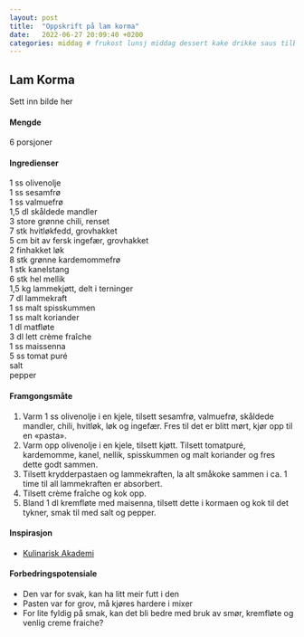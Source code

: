 ```yaml
---
layout: post
title:  "Oppskrift på lam korma"
date:   2022-06-27 20:09:40 +0200
categories: middag # frukost lunsj middag dessert kake drikke saus tilbehør
---
```


## Lam Korma

Sett inn bilde her

#### Mengde
6 porsjoner

#### Ingredienser

1 ss olivenolje<br>
1 ss sesamfrø<br>
1 ss valmuefrø<br>
1,5 dl skåldede mandler<br>
3 store grønne chili, renset<br>
7 stk hvitløkfedd, grovhakket<br>
5 cm bit av fersk ingefær, grovhakket<br>
2 finhakket løk<br>
8 stk grønne kardemommefrø<br>
1 stk kanelstang<br>
6 stk hel mellik<br>
1,5 kg lammekjøtt, delt i terninger<br>
7 dl lammekraft<br>
1 ss malt spisskummen<br>
1 ss malt koriander<br>
1 dl matfløte<br>
3 dl lett crème fraîche<br>
1 ss maissenna<br>
5 ss tomat puré<br>
salt<br>
pepper<br>

#### Framgongsmåte

1. Varm 1 ss olivenolje i en kjele, tilsett sesamfrø, valmuefrø, skåldede mandler, chili, hvitløk, løk og ingefær. Fres til det er blitt mørt, kjør opp til en «pasta».
2. Varm opp olivenolje i en kjele, tilsett kjøtt. Tilsett tomatpuré, kardemomme, kanel, nellik, spisskummen og malt koriander og fres dette godt sammen.
3. Tilsett krydderpastaen og lammekraften, la alt småkoke sammen i ca. 1 time til all lammekraften er absorbert.
4. Tilsett crème fraîche og kok opp.
5. Bland 1 dl kremfløte med maisenna, tilsett dette i kormaen og kok til det tykner, smak til med salt og pepper.

#### Inspirasjon

- [Kulinarisk Akademi](http://kulinariskakademi.no/oppskrifter/indisk-lam-korma)

#### Forbedringspotensiale

- Den var for svak, kan ha litt meir futt i den
- Pasten var for grov, må kjøres hardere i mixer
- For lite fyldig på smak, kan det bli bedre med bruk av smør, kremfløte og venlig creme fraiche?